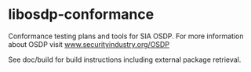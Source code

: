 # libosdp-conformance
Conformance testing plans and tools for SIA OSDP. For 
more information about OSDP visit www.securityindustry.org/OSDP

See doc/build for build instructions including external package retrieval.

